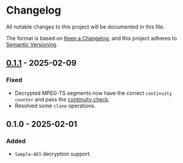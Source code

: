 # Changelog

All notable changes to this project will be documented in this file.

The format is based on [Keep a Changelog](https://keepachangelog.com/en/1.1.0/),
and this project adheres to [Semantic Versioning](https://semver.org/spec/v2.0.0.html).

## [0.1.1] - 2025-02-09

### Fixed

- Decrypted MPEG-TS segments now have the correct `continuity counter` and pass the [continuity check](https://github.com/FFmpeg/FFmpeg/blob/43be8d07281caca2e88bfd8ee2333633e1fb1a13/libavformat/mpegts.c#L2826-L2828).
- Resolved some `clone` operations.

## 0.1.0 - 2025-02-01

### Added

- `Sample-AES` decryption support.

[0.1.1]: https://github.com/Yesterday17/iori/tree/ssa-v0.1.1 